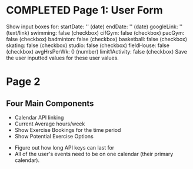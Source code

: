 # COMPLETED Page 1: User Form
Show input boxes for:
    startDate: '' (date)
    endDate: '' (date)
    googleLink: '' (text/link)
    swimming: false (checkbox)
    cifGym: false (checkbox)
    pacGym: false (checkbox)
    badminton: false (checkbox)
    basketball: false (checkbox)
    skating: false (checkbox)
    studio: false (checkbox)
    fieldHouse: false (checkbox)
    avgHrsPerWk: 0 (number)
    limit1Activity: false (checkbox)
Save the user inputted values for these user values.

# Page 2
## Four Main Components
- Calendar API linking
- Current Average hours/week
- Show Exercise Bookings for the time period
- Show Potential Exercise Options


* Figure out how long API keys can last for
* All of the user's events need to be on one calendar (their primary calendar).